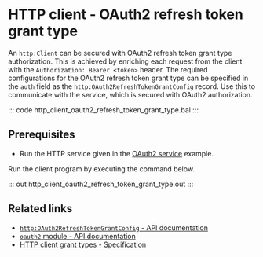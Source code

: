 # HTTP client - OAuth2 refresh token grant type

An `http:Client` can be secured with OAuth2 refresh token grant type authorization. This is achieved by enriching each request from the client with the `Authorization: Bearer <token>` header. The required configurations for the OAuth2 refresh token grant type can be specified in the `auth` field as the `http:OAuth2RefreshTokenGrantConfig` record. Use this to communicate with the service, which is secured with OAuth2 authorization.

::: code http_client_oauth2_refresh_token_grant_type.bal :::

## Prerequisites
- Run the HTTP service given in the [OAuth2 service](/learn/by-example/http-service-oauth2/) example.

Run the client program by executing the command below.

::: out http_client_oauth2_refresh_token_grant_type.out :::

## Related links
- [`http:OAuth2RefreshTokenGrantConfig` - API documentation](https://lib.ballerina.io/ballerina/http/latest/records/OAuth2RefreshTokenGrantConfig)
- [`oauth2` module - API documentation](https://lib.ballerina.io/ballerina/oauth2/latest/)
- [HTTP client grant types - Specification](/spec/http/#9129-client---grant-types-oauth2)
